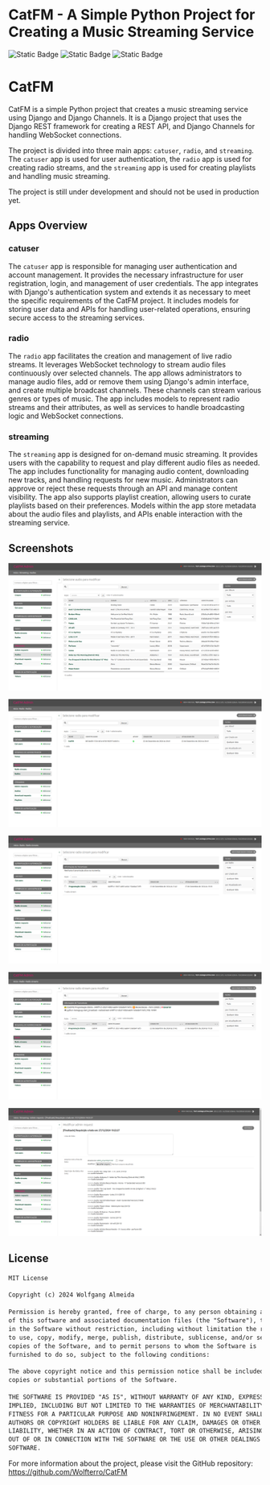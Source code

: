 # CatFM - A Simple Python Project for Creating a Music Streaming Service

![Static Badge](https://img.shields.io/badge/Python-3.9_%7C_3.10_%7C_3.11_%7C_3.12-blue)
![Static Badge](https://img.shields.io/badge/License-MIT_License-green)
![Static Badge](https://img.shields.io/badge/Coverage-68_%25-yellow)

# CatFM

CatFM is a simple Python project that creates a music streaming service using Django and Django Channels. It is a Django project that uses the Django REST framework for creating a REST API, and Django Channels for handling WebSocket connections.

The project is divided into three main apps: `catuser`, `radio`, and `streaming`. The `catuser` app is used for user authentication, the `radio` app is used for creating radio streams, and the `streaming` app is used for creating playlists and handling music streaming.

The project is still under development and should not be used in production yet.

## Apps Overview

### catuser

The `catuser` app is responsible for managing user authentication and account management. It provides the necessary infrastructure for user registration, login, and management of user credentials. The app integrates with Django's authentication system and extends it as necessary to meet the specific requirements of the CatFM project. It includes models for storing user data and APIs for handling user-related operations, ensuring secure access to the streaming services.

### radio

The `radio` app facilitates the creation and management of live radio streams. It leverages WebSocket technology to stream audio files continuously over selected channels. The app allows administrators to manage audio files, add or remove them using Django's admin interface, and create multiple broadcast channels. These channels can stream various genres or types of music. The app includes models to represent radio streams and their attributes, as well as services to handle broadcasting logic and WebSocket connections.

### streaming

The `streaming` app is designed for on-demand music streaming. It provides users with the capability to request and play different audio files as needed. The app includes functionality for managing audio content, downloading new tracks, and handling requests for new music. Administrators can approve or reject these requests through an API and manage content visibility. The app also supports playlist creation, allowing users to curate playlists based on their preferences. Models within the app store metadata about the audio files and playlists, and APIs enable interaction with the streaming service.

## Screenshots

![Audio Streaming](https://github.com/Wolfterro/CatFM/blob/master/docs/screenshots/screenshot01.png?raw=true)

![Radio List](https://github.com/Wolfterro/CatFM/blob/master/docs/screenshots/screenshot02.png?raw=true)

![Radio Stream List](https://github.com/Wolfterro/CatFM/blob/master/docs/screenshots/screenshot03.png?raw=true)

![Radio Broadcast Info](https://github.com/Wolfterro/CatFM/blob/master/docs/screenshots/screenshot04.png?raw=true)

![Admin Requests](https://github.com/Wolfterro/CatFM/blob/master/docs/screenshots/screenshot05.png?raw=true)

## License

```txt
MIT License

Copyright (c) 2024 Wolfgang Almeida

Permission is hereby granted, free of charge, to any person obtaining a copy
of this software and associated documentation files (the "Software"), to deal
in the Software without restriction, including without limitation the rights
to use, copy, modify, merge, publish, distribute, sublicense, and/or sell
copies of the Software, and to permit persons to whom the Software is
furnished to do so, subject to the following conditions:

The above copyright notice and this permission notice shall be included in all
copies or substantial portions of the Software.

THE SOFTWARE IS PROVIDED "AS IS", WITHOUT WARRANTY OF ANY KIND, EXPRESS OR
IMPLIED, INCLUDING BUT NOT LIMITED TO THE WARRANTIES OF MERCHANTABILITY,
FITNESS FOR A PARTICULAR PURPOSE AND NONINFRINGEMENT. IN NO EVENT SHALL THE
AUTHORS OR COPYRIGHT HOLDERS BE LIABLE FOR ANY CLAIM, DAMAGES OR OTHER
LIABILITY, WHETHER IN AN ACTION OF CONTRACT, TORT OR OTHERWISE, ARISING FROM,
OUT OF OR IN CONNECTION WITH THE SOFTWARE OR THE USE OR OTHER DEALINGS IN THE
SOFTWARE.

```

For more information about the project, please visit the GitHub repository: https://github.com/Wolfterro/CatFM